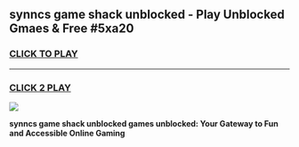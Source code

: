 
## synncs game shack unblocked - Play Unblocked Gmaes & Free #5xa20
<h3>
<a href="https://premium.freeplayer.one?title=synncs_game_shack_unblocked&ref=03M">CLICK TO PLAY</a></h3>
<hr>

<h3>
<a href="https://premium.freeplayer.one?title=synncs_game_shack_unblocked&ref=03M">CLICK 2 PLAY</a>
  
</h3>

<a href="https://premium.freeplayer.one?title=synncs_game_shack_unblocked&ref=03M"><img src="https://clearcache.store/games.png"></a>


**synncs game shack unblocked games unblocked: Your Gateway to Fun and Accessible Online Gaming**
